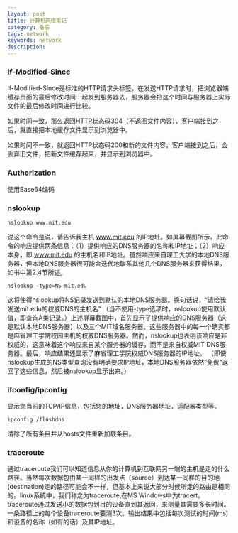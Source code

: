 ```yaml
---
layout: post
title: 计算机网络笔记
category: 备忘
tags: network
keywords: network
description: 
---
```

### If-Modified-Since

If-Modified-Since是标准的HTTP请求头标签，在发送HTTP请求时，把浏览器端缓存页面的最后修改时间一起发到服务器去，服务器会把这个时间与服务器上实际文件的最后修改时间进行比较。

如果时间一致，那么返回HTTP状态码304（不返回文件内容），客户端接到之后，就直接把本地缓存文件显示到浏览器中。

如果时间不一致，就返回HTTP状态码200和新的文件内容，客户端接到之后，会丢弃旧文件，把新文件缓存起来，并显示到浏览器中。

### Authorization
使用Base64编码

### nslookup

    nslookup www.mit.edu
    
说这个命令是说，请告诉我主机 www.mit.edu 的IP地址。如屏幕截图所示，此命令的响应提供两条信息：（1）提供响应的DNS服务器的名称和IP地址；（2）响应本身，即 www.mit.edu 的主机名和IP地址。虽然响应来自理工大学的本地DNS服务器，但本地DNS服务器很可能会迭代地联系其他几个DNS服务器来获得结果，如书中第2.4节所述。

    nslookup -type=NS mit.edu
    
这将使得nslookup将NS记录发送到默认的本地DNS服务器。换句话说，“请给我发送mit.edu的权威DNS的主机名” （当不使用-type选项时，nslookup使用默认值，即查询A类记录。）上述屏幕截图中，首先显示了提供响应的DNS服务器（这是默认本地DNS服务器）以及三个MIT域名服务器。这些服务器中的每一个确实都是麻省理工学院校园主机的权威DNS服务器。然而，nslookup也表明该响应是非权威的，这意味着这个响应来自某个服务器的缓存，而不是来自权威MIT DNS服务器。最后，响应结果还显示了麻省理工学院权威DNS服务器的IP地址。 （即使nslookup生成的NS类型查询没有明确要求IP地址，本地DNS服务器依然”免费“返回了这些信息，然后被nslookup显示出来。）

### ifconfig/ipconfig
显示您当前的TCP/IP信息，包括您的地址，DNS服务器地址，适配器类型等。

    ipconfig /flushdns

清除了所有条目并从hosts文件重新加载条目。

### traceroute

通过traceroute我们可以知道信息从你的计算机到互联网另一端的主机是走的什么路径。当然每次数据包由某一同样的出发点（source）到达某一同样的目的地(destination)走的路径可能会不一样，但基本上来说大部分时候所走的路由是相同的。linux系统中，我们称之为traceroute,在MS Windows中为tracert。 traceroute通过发送小的数据包到目的设备直到其返回，来测量其需要多长时间。一条路径上的每个设备traceroute要测3次。输出结果中包括每次测试的时间(ms)和设备的名称（如有的话）及其IP地址。
